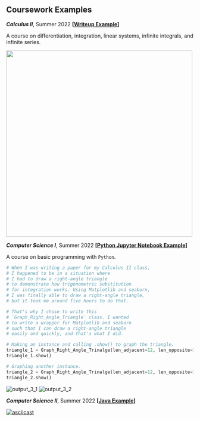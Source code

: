## Coursework Examples

<!---
June 30, 2022
For the example writeup image,
I needed to add a light grey (HTML Color Code F6F8FA)
border around it so that it doesn't just blend in too much
with a white background -- e.g. GitHub on desktop.

I used Gimp. 'Filter' 'Decor' 'Border' size 4, D value 1

Plus, you can see the HTML color code on any website on Chrome
on Chrome Developer's mode by typing Ctrl + Shift + c
--->

***Calculus II***, Summer 2022 **[[Writeup Example](https://github.com/soobinrho/college-programming/blob/main/summer_2022/calculus_II/AFP2_SoobinRho.pdf)]**

A course on differentiation, integration,
linear systems, infinite integrals, and
infinite series.

<img src="https://user-images.githubusercontent.com/19341857/176699968-c9cd420b-b0f9-47d5-98cb-320e533e9907.png" width="500px">

***Computer Science I***, Summer 2022 **[[Python Jupyter Notebook Example](https://github.com/soobinrho/college-programming/blob/main/summer_2022/computer_science_I/15_final_project.ipynb)]**

A course on basic programming with `Python`.

```Python
# When I was writing a paper for my Calculus II class,
# I happened to be in a situation where
# I had to draw a right-angle triangle
# to demonstrate how trigonometric substitution
# for integration works. Using Matplotlib and seaborn,
# I was finally able to draw a right-angle triangle,
# but it took me around five hours to do that.

# That's why I chose to write this
# `Graph_Right_Angle_Triangle` class. I wanted
# to write a wrapper for Matplotlib and seaborn
# such that I can draw a right-angle triangle
# easily and quickly, and that's what I did.

# Making an instance and calling .show() to graph the triangle.
triangle_1 = Graph_Right_Angle_Trinalge(len_adjacent=12, len_opposite=12)
triangle_1.show()

# Graphing another instance.
triangle_2 = Graph_Right_Angle_Trinalge(len_adjacent=12, len_opposite=7)
triangle_2.show()
```
![output_3_1](https://user-images.githubusercontent.com/19341857/176696554-3a81950c-e087-44a8-b3fe-2b7695275e62.svg)
![output_3_2](https://user-images.githubusercontent.com/19341857/176696587-50ca1232-f5ff-4d00-9cc9-ad9834ba6589.svg)

***Computer Science II***, Summer 2022 **[[Java Example](https://github.com/soobinrho/college-programming/blob/main/summer_2022/computer_science_II/RhoRace.java)]**

[![asciicast](https://asciinema.org/a/508974.svg)](https://asciinema.org/a/508974)

<br>
<br>
<br>

<!---

***Computer Science II***, Summer 2022 **[[Java Jupyter Notebook Example]()]**



A course on basic programming with `Java`.




"A Note About Git Commit Messages" by Tim Pope
https://tbaggery.com/2008/04/19/a-note-about-git-commit-messages.html

Capitalized, short (50 chars or less) summary

More detailed explanatory text, if necessary.  Wrap it to about 72
characters or so.  In some contexts, the first line is treated as the
subject of an email and the rest of the text as the body.  The blank
line separating the summary from the body is critical (unless you omit
the body entirely); tools like rebase can get confused if you run the
two together.

Write your commit message in the imperative: "Fix bug" and not "Fixed bug"
or "Fixes bug."  This convention matches up with commit messages generated
by commands like git merge and git revert.



# Moving all files ending with .ipynb
mv *.ipynb ./summer2022/

# Moving all files starting with `number_`
mv *\n_* ./summer2022/

soobinrho/soobinrho is a ✨ special ✨ repository because its `README.md` (this file) appears on your GitHub profile.
You can click the Preview link to take a look at your changes.

--->
